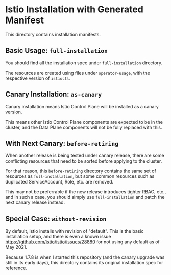 # Istio Installation with Generated Manifest

This directory contains installation manifests.

## Basic Usage: `full-installation`

You should find all the installation spec under `full-installation` directory.

The resources are created using files under `operator-usage`, with the respective version of `istioctl`.

## Canary Installation: `as-canary`

Canary installation means Istio Control Plane will be installed as a canary version.

This means other Istio Control Plane components are expected to be in the cluster, and the Data Plane components will not be fully replaced with this.

## With Next Canary: `before-retiring`

When another release is being tested under canary release, there are some conflicting resources that need to be sorted before applying to the cluster.

For that reason, this `before-retiring` directory contains the same set of resources as `full-installation`, but some common resources such as duplicated ServiceAccount, Role, etc. are removed.

This may not be preferrable if the new release introduces tighter RBAC, etc., and in such a case, you should simply use `full-installation` and patch the next canary release instead.

## Special Case: `without-revision`

By default, Istio installs with revision of "default". This is the basic installation setup, and there is even a known issue https://github.com/istio/istio/issues/28880 for not using any default as of May 2021.

Because 1.7.8 is when I started this repository (and the canary upgrade was still in its early days), this directory contains its original installation spec for reference.
